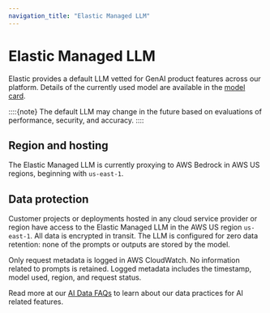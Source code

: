 ```yaml
---
navigation_title: "Elastic Managed LLM"
---
```


# Elastic Managed LLM

Elastic provides a default LLM vetted for GenAI product features across our platform.
Details of the currently used model are available in the [model card](https://raw.githubusercontent.com/elastic/kibana/refs/heads/main/docs/reference/resources/Elastic_Managed_LLM_model_card.pdf).

::::{note}
The default LLM may change in the future based on evaluations of performance, security, and accuracy.
::::

## Region and hosting

The Elastic Managed LLM is currently proxying to AWS Bedrock in AWS US regions, beginning with `us-east-1`. 

## Data protection

Customer projects or deployments hosted in any cloud service provider or region have access to the Elastic Managed LLM in the AWS US region `us-east-1`.
All data is encrypted in transit. The LLM is configured for zero data retention: none of the prompts or outputs are stored by the model.

Only request metadata is logged in AWS CloudWatch.
No information related to prompts is retained.
Logged metadata includes the timestamp, model used, region, and request status.

Read more at our [AI Data FAQs](https://www.elastic.co/trust/ai-data-faq) to learn about our data practices for AI related features.

